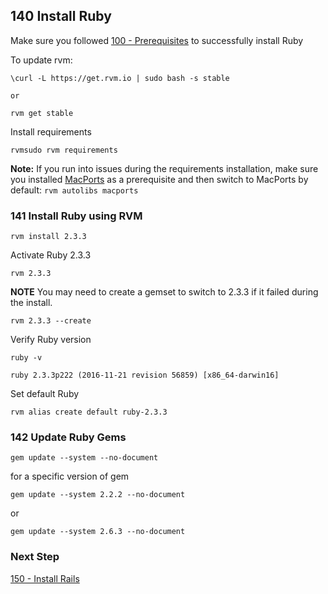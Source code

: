 ## 140 Install Ruby

Make sure you followed [100 - Prerequisites](https://github.com/remomueller/documentation/tree/master/macosx/100-prerequisites.md) to successfully install Ruby

To update rvm:

```
\curl -L https://get.rvm.io | sudo bash -s stable

or

rvm get stable
```

Install requirements

```
rvmsudo rvm requirements
```

**Note:** If you run into issues during the requirements installation, make sure you installed [MacPorts](https://github.com/remomueller/documentation/blob/master/macosx/100-prerequisites.md#104-macports-for-best-integration-with-rvm) as a prerequisite and then switch to MacPorts by default: `rvm autolibs macports`

### 141 Install Ruby using RVM

```
rvm install 2.3.3
```

Activate Ruby 2.3.3

```
rvm 2.3.3
```

**NOTE** You may need to create a gemset to switch to 2.3.3 if it failed during the install.

```
rvm 2.3.3 --create
```

Verify Ruby version

```
ruby -v
```

```console
ruby 2.3.3p222 (2016-11-21 revision 56859) [x86_64-darwin16]
```

Set default Ruby

```
rvm alias create default ruby-2.3.3
```

### 142 Update Ruby Gems

```
gem update --system --no-document
```

for a specific version of gem

```
gem update --system 2.2.2 --no-document
```

or

```
gem update --system 2.6.3 --no-document
```

### Next Step

[150 - Install Rails](https://github.com/remomueller/documentation/tree/master/macosx/150-rails.md)
